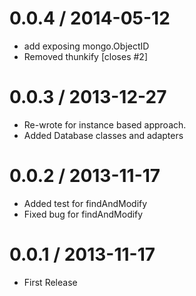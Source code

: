 
0.0.4 / 2014-05-12 
==================

 * add exposing mongo.ObjectID
 * Removed thunkify [closes #2]

0.0.3 / 2013-12-27 
==================

 * Re-wrote for instance based approach.
 * Added Database classes and adapters

0.0.2 / 2013-11-17 
==================

 * Added test for findAndModify
 * Fixed bug for findAndModify

0.0.1 / 2013-11-17 
==================

 * First Release
